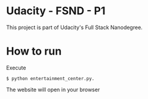 # Udacity - FSND - P1

This project is part of Udacity's Full Stack Nanodegree.


# How to run 

Execute

```
$ python entertainment_center.py.
```

The website will open in your browser
